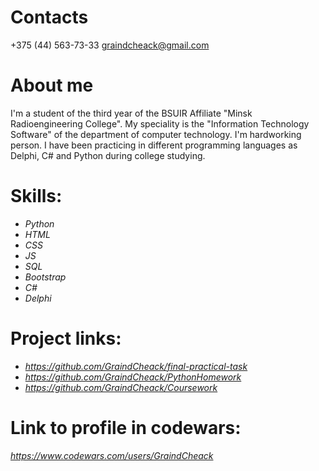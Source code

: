 # Contacts
+375 (44) 563-73-33
graindcheack@gmail.com

# About me

I'm a student of the third year of the BSUIR Affiliate "Minsk Radioengineering College". My speciality is the "Information Technology Software" of the department of computer technology. I'm hardworking person. I have been practicing in different programming languages as Delphi, C# and Python during college studying.

# Skills:

- _Python_
- _HTML_
- _CSS_
- _JS_
- _SQL_
- _Bootstrap_
- _C#_
- _Delphi_

# Project links:

- _https://github.com/GraindCheack/final-practical-task_
- _https://github.com/GraindCheack/PythonHomework_
- _https://github.com/GraindCheack/Coursework_

# Link to profile in codewars: 
_https://www.codewars.com/users/GraindCheack_
